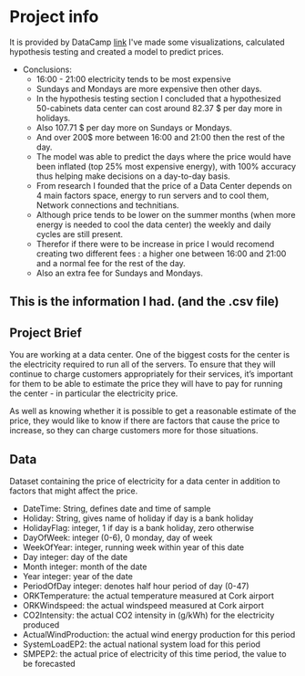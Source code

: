 # Project info
It is provided by DataCamp [link](https://github.com/datacamp/careerhub-data/tree/master/Electricity%20Prices)
I've made some visualizations, calculated hypothesis testing and created a model to predict prices.
- Conclusions:
  - 16:00 - 21:00 electricity tends to be most expensive
  - Sundays and Mondays are more expensive then other days.
  - In the hypothesis testing section I concluded that a hypothesized 50-cabinets data center can cost around 82.37 $ per day more in holidays. 
  - Also 107.71 $ per day more on Sundays or Mondays.
  - And over 200$ more between 16:00 and 21:00 then the rest of the day.
  - The model was able to predict the days where the price would have been inflated (top 25% most expensive energy), with 100% accuracy thus helping make decisions on a day-to-day basis.
  - From research I founded that the price of a Data Center depends on 4 main factors space, energy to run servers and to cool them, Network connections and technitians.
  - Although price tends to be lower on the summer months (when more energy is needed to cool the data center) the weekly and daily cycles are still present. 
  - Therefor if there were to be increase in price I would recomend creating two different fees : a higher one between 16:00 and 21:00 and a normal fee for the rest of the day.  
  - Also an extra fee for Sundays and Mondays.


## This is the information I had. (and the .csv file) 

## Project Brief

You are working at a data center. One of the biggest costs for the center is the electricity required to run all of the servers. To ensure that they will continue to charge customers appropriately for their services, it’s important for them to be able to estimate the price they will have to pay for running the center - in particular the electricity price. 

As well as knowing whether it is possible to get a reasonable estimate of the price, they would like to know if there are factors that cause the price to increase, so they can charge customers more for those situations.
## **Data**

Dataset containing the price of electricity for a data center in addition to factors that might affect the price.

- DateTime: String, defines date and time of sample
- Holiday: String, gives name of holiday if day is a bank holiday
- HolidayFlag: integer, 1 if day is a bank holiday, zero otherwise
- DayOfWeek: integer (0-6), 0 monday, day of week
- WeekOfYear: integer, running week within year of this date
- Day integer: day of the date
- Month integer: month of the date
- Year integer: year of the date
- PeriodOfDay integer: denotes half hour period of day (0-47)
- ORKTemperature: the actual temperature measured at Cork airport
- ORKWindspeed: the actual windspeed measured at Cork airport
- CO2Intensity: the actual CO2 intensity in (g/kWh) for the electricity produced
- ActualWindProduction: the actual wind energy production for this period
- SystemLoadEP2: the actual national system load for this period
- SMPEP2: the actual price of electricity of this time period, the value to be forecasted

